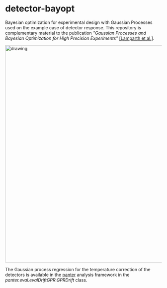 # detector-bayopt

Bayesian optimization for experimental design with Gaussian Processes used on the example case of detector response.
This repository is complementary material to the publication 
_"Gaussian Processes and Bayesian Optimization for High Precision Experiments"_
[[Lamparth et al.]](https://arxiv.org/abs/2205.07625).

<img src="images/drift_gpr_det0.png.png" alt="drawing" width="700"/>

The Gaussian process regression for the temperature correction of the detectors is 
available in the [panter](https://github.com/maxlampe/panter) analysis framework 
in the _panter.eval.evalDriftGPR.GPRDrift_ class.


